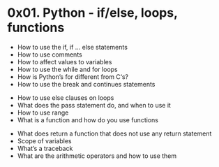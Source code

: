 # 0x01. Python - if/else, loops, functions

* How to use the if, if ... else statements
* How to use comments
* How to affect values to variables
* How to use the while and for loops
* How is Python’s for different from C‘s?
* How to use the break and continues statements
- How to use else clauses on loops
- What does the pass statement do, and when to use it
- How to use range
- What is a function and how do you use functions
* What does return a function that does not use any return statement
* Scope of variables
* What’s a traceback
* What are the arithmetic operators and how to use them 
